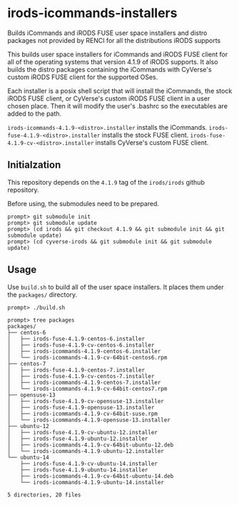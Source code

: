 # irods-icommands-installers
Builds iCommands and iRODS FUSE user space installers and distro packages not provided by RENCI for all the distributions iRODS supports

This builds user space installers for iCommands and iRODS FUSE client for all of the operating systems that version 4.1.9 of iRODS supports. It also builds the distro packages containing the iCommands with CyVerse's custom iRODS FUSE client for the supported OSes.

Each installer is a posix shell script that will install the iCommands, the stock iRODS FUSE client, or CyVerse's custom iRODS FUSE client  in a user chosen place. Then it will modify the user's .bashrc so the executables are added to the path.

`irods-icommands-4.1.9-<distro>.installer` installs the iCommands. `irods-fuse-4.1.9-<distro>.installer` installs the stock FUSE client. `irods-fuse-4.1.9-cv-<distro>.installer` installs CyVerse's custom FUSE client.

## Initialzation

This repository depends on the `4.1.9` tag of the `irods/irods` github repository.

Before using, the submodules need to be prepared. 

```
prompt> git submodule init
prompt> git submodule update
prompt> (cd irods && git checkout 4.1.9 && git submodule init && git submodule update)
prompt> (cd cyverse-irods && git submodule init && git submodule update)
```

## Usage

Use `build.sh` to build all of the user space installers. It places them under the `packages/` directory.

```
prompt> ./build.sh
    
prompt> tree packages
packages/
├── centos-6
│   ├── irods-fuse-4.1.9-centos-6.installer
│   ├── irods-fuse-4.1.9-cv-centos-6.installer
│   ├── irods-icommands-4.1.9-centos-6.installer
│   └── irods-icommands-4.1.9-cv-64bit-centos6.rpm
├── centos-7
│   ├── irods-fuse-4.1.9-centos-7.installer
│   ├── irods-fuse-4.1.9-cv-centos-7.installer
│   ├── irods-icommands-4.1.9-centos-7.installer
│   └── irods-icommands-4.1.9-cv-64bit-centos7.rpm
├── opensuse-13
│   ├── irods-fuse-4.1.9-cv-opensuse-13.installer
│   ├── irods-fuse-4.1.9-opensuse-13.installer
│   ├── irods-icommands-4.1.9-cv-64bit-suse.rpm
│   └── irods-icommands-4.1.9-opensuse-13.installer
├── ubuntu-12
│   ├── irods-fuse-4.1.9-cv-ubuntu-12.installer
│   ├── irods-fuse-4.1.9-ubuntu-12.installer
│   ├── irods-icommands-4.1.9-cv-64bit-ubuntu-12.deb
│   └── irods-icommands-4.1.9-ubuntu-12.installer
└── ubuntu-14
    ├── irods-fuse-4.1.9-cv-ubuntu-14.installer
    ├── irods-fuse-4.1.9-ubuntu-14.installer
    ├── irods-icommands-4.1.9-cv-64bit-ubuntu-14.deb
    └── irods-icommands-4.1.9-ubuntu-14.installer

5 directories, 20 files
```
